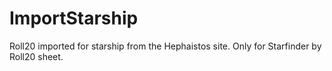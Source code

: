 # ImportStarship
Roll20 imported for starship from the Hephaistos site. Only for Starfinder by Roll20 sheet.
